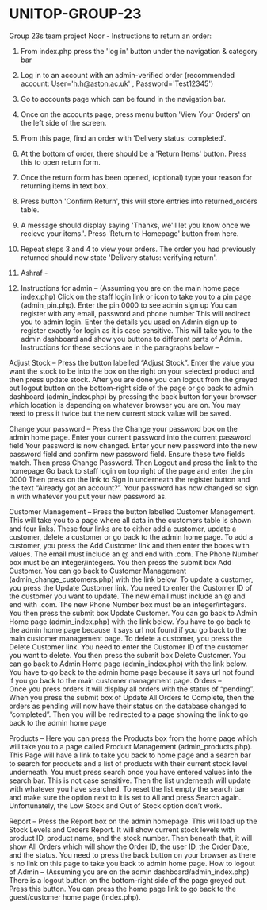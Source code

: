 # UNITOP-GROUP-23
Group 23s team project
Noor -
Instructions to return an order:
1. From index.php press the 'log in' button under the navigation & category bar
2. Log in to an account with an admin-verified order (recommended account: User='h.h@aston.ac.uk' , Password='Test12345')
3. Go to accounts page which can be found in the navigation bar.
4. Once on the accounts page, press menu button 'View Your Orders' on the left side of the screen.
5. From this page, find an order with 'Delivery status: completed'.
6. At the bottom of order, there should be a 'Return Items' button. Press this to open return form.
7. Once the return form has been opened, (optional) type your reason for returning items in text box.
8. Press button 'Confirm Return', this will store entries into returned_orders table.
9. A message should display saying 'Thanks, we'll let you know once we recieve your items.'. Press 'Return to Homepage' button from here.  
10. Repeat steps 3 and 4 to view your orders. The order you had previously returned should now state 'Delivery status: verifying return'.

11. Ashraf -
12. Instructions for admin –
(Assuming you are on the main home page index.php) Click on the staff login link or icon to take you to a pin page (admin_pin.php).
Enter the pin 0000 to see admin sign up
You can register with any email, password and phone number
This will redirect you to admin login. Enter the details you used on Admin sign up to register exactly for login as it is case sensitive.
This will take you to the admin dashboard and show you buttons to different parts of Admin. Instructions for these sections are in the paragraphs below –

Adjust Stock –
Press the button labelled “Adjust Stock”.
Enter the value you want the stock to be into the box on the right on your selected product and then press update stock.
After you are done you can logout from the greyed out logout button on the bottom-right side of the page or go back to admin dashboard (admin_index.php) by pressing the back button for your browser which location is depending on whatever browser you are on. You may need to press it twice but the new current stock value will be saved.

Change your password – 
Press the Change your password box on the admin home page.
Enter your current password into the current password field
Your password is now changed.
Enter your new password into the new password field and confirm new password field. Ensure these two fields match. Then press Change Password.
Then Logout and press the link to the homepage
Go back to staff login on top right of the page and enter the pin 0000
Then press on the link to Sign in underneath the register button and the text “Already got an account?”.
Your password has now changed so sign in with whatever you put your new password as.

Customer Management –
Press the button labelled Customer Management. This will take you to a page where all data in the customers table is shown and four links. These four links are to either add a customer, update a customer, delete a customer or go back to the admin home page.
To add a customer, you press the Add Customer link and then enter the boxes with values. The email must include an @ and end with .com. The Phone Number box must be an integer/integers. You then press the submit box Add Customer. You can go back to Customer Management (admin_change_customers.php) with the link below.
To update a customer, you press the Update Customer link. You need to enter the Customer ID of the customer you want to update. The new email must include an @ and end with .com. The new Phone Number box must be an integer/integers. You then press the submit box Update Customer. You can go back to Admin Home page (admin_index.php) with the link below. You have to go back to the admin home page because it says url not found if you go back to the main customer management page.
To delete a customer, you press the Delete Customer link. You need to enter the Customer ID of the customer you want to delete. You then press the submit box Delete Customer. You can go back to Admin Home page (admin_index.php) with the link below. You have to go back to the admin home page because it says url not found if you go back to the main customer management page.
Orders –  
Once you press orders it will display all orders with the status of “pending”.
 When you press the submit box of Update All Orders to Complete, then the orders as pending will now have their status on the database changed to “completed”.
Then you will be redirected to a page showing the link to go back to the admin home page 

Products – 
Here you can press the Products box from the home page which will take you to a page called Product Management (admin_products.php).
This Page will have a link to take you back to home page and a  search bar to search for products and a list of products with their current stock level underneath.
You must press search once you have entered values into the search bar. This is not case sensitive. Then the list underneath will update with whatever you have searched. To reset the list empty the search bar and make sure the option next to it is set to All and press Search again.
Unfortunately, the Low Stock and Out of Stock option don’t work.

Report –
Press the Report box on the admin homepage.
This will load up the Stock Levels and Orders Report. It will show current stock levels with product ID, product name, and the stock number. Then beneath that, it will show All Orders which will show the Order ID, the user ID, the Order Date, and the status.
You need to press the back button on your browser as there is no link on this page to take you back to admin home page.
How to logout of Admin – 
(Assuming you are on the admin dashboard/admin_index.php) There is a logout button on the bottom-right side of the page greyed out. Press this button.
You can press the home page link to go back to the guest/customer home page (index.php).
